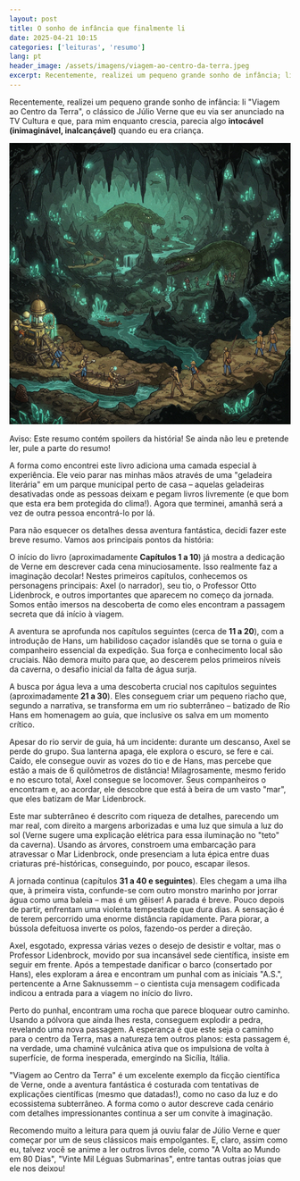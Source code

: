 ```yaml
---
layout: post
title: O sonho de infância que finalmente li
date: 2025-04-21 10:15
categories: ['leituras', 'resumo']
lang: pt
header_image: /assets/imagens/viagem-ao-centro-da-terra.jpeg
excerpt: Recentemente, realizei um pequeno grande sonho de infância; li "Viagem ao Centro da Terra", o clá...
---
```


Recentemente, realizei um pequeno grande sonho de infância: li "Viagem ao Centro da Terra", o clássico de Júlio Verne que eu via ser anunciado na TV Cultura e que, para mim enquanto crescia, parecia algo **intocável (inimaginável, inalcançável)** quando eu era criança.

![O sonho de infância que finalmente li](/assets/imagens/viagem-ao-centro-da-terra.jpeg)

Aviso: Este resumo contém spoilers da história! Se ainda não leu e pretende ler, pule a parte do resumo!

A forma como encontrei este livro adiciona uma camada especial à experiência. Ele veio parar nas minhas mãos através de uma "geladeira literária" em um parque municipal perto de casa – aquelas geladeiras desativadas onde as pessoas deixam e pegam livros livremente (e que bom que esta era bem protegida do clima!). Agora que terminei, amanhã será a vez de outra pessoa encontrá-lo por lá.

Para não esquecer os detalhes dessa aventura fantástica, decidi fazer este breve resumo. Vamos aos principais pontos da história:

O início do livro (aproximadamente **Capítulos 1 a 10**) já mostra a dedicação de Verne em descrever cada cena minuciosamente. Isso realmente faz a imaginação decolar! Nestes primeiros capítulos, conhecemos os personagens principais: Axel (o narrador), seu tio, o Professor Otto Lidenbrock, e outros importantes que aparecem no começo da jornada. Somos então imersos na descoberta de como eles encontram a passagem secreta que dá início à viagem.

A aventura se aprofunda nos capítulos seguintes (cerca de **11 a 20**), com a introdução de Hans, um habilidoso caçador islandês que se torna o guia e companheiro essencial da expedição. Sua força e conhecimento local são cruciais. Não demora muito para que, ao descerem pelos primeiros níveis da caverna, o desafio inicial da falta de água surja.

A busca por água leva a uma descoberta crucial nos capítulos seguintes (aproximadamente **21 a 30**). Eles conseguem criar um pequeno riacho que, segundo a narrativa, se transforma em um rio subterrâneo – batizado de Rio Hans em homenagem ao guia, que inclusive os salva em um momento crítico.

Apesar do rio servir de guia, há um incidente: durante um descanso, Axel se perde do grupo. Sua lanterna apaga, ele explora o escuro, se fere e cai. Caído, ele consegue ouvir as vozes do tio e de Hans, mas percebe que estão a mais de 6 quilômetros de distância! Milagrosamente, mesmo ferido e no escuro total, Axel consegue se locomover. Seus companheiros o encontram e, ao acordar, ele descobre que está à beira de um vasto "mar", que eles batizam de Mar Lidenbrock.

Este mar subterrâneo é descrito com riqueza de detalhes, parecendo um mar real, com direito a margens arborizadas e uma luz que simula a luz do sol (Verne sugere uma explicação elétrica para essa iluminação no "teto" da caverna). Usando as árvores, constroem uma embarcação para atravessar o Mar Lidenbrock, onde presenciam a luta épica entre duas criaturas pré-históricas, conseguindo, por pouco, escapar ilesos.

A jornada continua (capítulos **31 a 40 e seguintes**). Eles chegam a uma ilha que, à primeira vista, confunde-se com outro monstro marinho por jorrar água como uma baleia – mas é um gêiser! A parada é breve. Pouco depois de partir, enfrentam uma violenta tempestade que dura dias. A sensação é de terem percorrido uma enorme distância rapidamente. Para piorar, a bússola defeituosa inverte os polos, fazendo-os perder a direção.

Axel, esgotado, expressa várias vezes o desejo de desistir e voltar, mas o Professor Lidenbrock, movido por sua incansável sede científica, insiste em seguir em frente. Após a tempestade danificar o barco (consertado por Hans), eles exploram a área e encontram um punhal com as iniciais "A.S.", pertencente a Arne Saknussemm – o cientista cuja mensagem codificada indicou a entrada para a viagem no início do livro.

Perto do punhal, encontram uma rocha que parece bloquear outro caminho. Usando a pólvora que ainda lhes resta, conseguem explodir a pedra, revelando uma nova passagem. A esperança é que este seja o caminho para o centro da Terra, mas a natureza tem outros planos: esta passagem é, na verdade, uma chaminé vulcânica ativa que os impulsiona de volta à superfície, de forma inesperada, emergindo na Sicília, Itália.

"Viagem ao Centro da Terra" é um excelente exemplo da ficção científica de Verne, onde a aventura fantástica é costurada com tentativas de explicações científicas (mesmo que datadas!), como no caso da luz e do ecossistema subterrâneo. A forma como o autor descreve cada cenário com detalhes impressionantes continua a ser um convite à imaginação.

Recomendo muito a leitura para quem já ouviu falar de Júlio Verne e quer começar por um de seus clássicos mais empolgantes. E, claro, assim como eu, talvez você se anime a ler outros livros dele, como "A Volta ao Mundo em 80 Dias", "Vinte Mil Léguas Submarinas", entre tantas outras joias que ele nos deixou!
